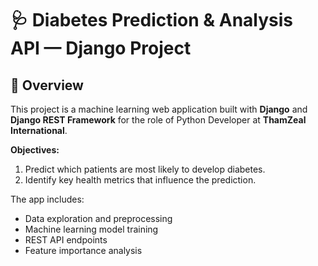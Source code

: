 # 🩺 Diabetes Prediction & Analysis API — Django Project

## 📌 Overview

This project is a machine learning web application built with **Django** and **Django REST Framework** for the role of Python Developer at **ThamZeal International**.

**Objectives:**

1. Predict which patients are most likely to develop diabetes.
2. Identify key health metrics that influence the prediction.

The app includes:
- Data exploration and preprocessing
- Machine learning model training
- REST API endpoints
- Feature importance analysis
